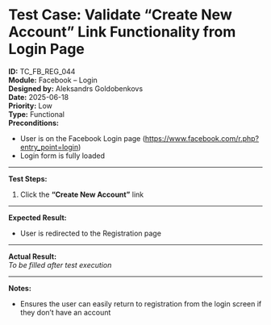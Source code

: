 # Test Case: Validate “Create New Account” Link Functionality from Login Page

**ID:** TC_FB_REG_044  
**Module:** Facebook – Login  
**Designed by:** Aleksandrs Goldobenkovs  
**Date:** 2025-06-18  
**Priority:** Low  
**Type:** Functional  
**Preconditions:**  
- User is on the Facebook Login page  (https://www.facebook.com/r.php?entry_point=login)
- Login form is fully loaded

---

**Test Steps:**

1. Click the **“Create New Account”** link

---

**Expected Result:**   
- User is redirected to the Registration page

---

**Actual Result:**  
_To be filled after test execution_

---

**Notes:**
- Ensures the user can easily return to registration from the login screen if they don’t have an account
